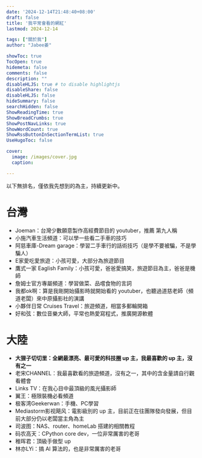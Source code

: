 ```yaml
---
date: '2024-12-14T21:48:40+08:00'
draft: false
title: '我平常會看的網紅'
lastmod: 2024-12-14

tags: ["關於我"]
author: "Jabee姜"

showToc: true
TocOpen: true
hidemeta: false
comments: false
description: ""
disableHLJS: true # to disable highlightjs
disableShare: false
disableHLJS: false
hideSummary: false
searchHidden: false
ShowReadingTime: true
ShowBreadCrumbs: true
ShowPostNavLinks: true
ShowWordCount: true
ShowRssButtonInSectionTermList: true
UseHugoToc: false

cover:
  image: /images/cover.jpg
  caption: 

---
```


以下無排名，僅依我先想到的為主，持續更新中。

# 台灣

- Joeman：台灣少數願意製作高經費節目的 youtuber，推薦 第九人稱
- 小施汽車生活頻道：可以學一些看二手車的技巧
- 阿慈車庫-Dream garage：學習二手車行的話術技巧（是學不要被騙，不是學騙人）
- E家愛吃愛旅遊：小孩可愛，大部分為旅遊節目
- 鷹式一家 Eaglish Family：小孩可愛，爸爸愛搞笑，旅遊節目為主，爸爸是機師
- 詹姆士官方專屬頻道：學習做菜、品嚐食物的言詞
- 我都ok啊：算是我剛開始攝影時就開始看的 youtuber，也聽過道慈老師（頻道老闆）來中原攝影社的演講
- 小夥伴日常 Cruises Travel：旅遊頻道，相當多郵輪開箱
- 好和弦：數位音樂大師，平常也熱愛寫程式，推廣開源軟體

# 大陸

- **大狸子切切里：全網最漂亮、最可愛的科技圈 up 主，我最喜歡的 up 主，沒有之一**
- 老宋CHANNEL：我最喜歡看的旅遊頻道，沒有之一，其中的含金量請自行觀看體會
- Links TV：在我心目中最頂級的風光攝影師
- 翼王：極限裝機必看頻道
- 极客湾Geekerwan：手機、PC學習
- Mediastorm影视飓风：電影級別的 up 主，目前正在往團隊發向發展，但目前大部分仍以老闆當主角為主
- 司波图：NAS、router、homeLab 搭建的相關教程
- 码农高天：CPython core dev，一位非常厲害的老哥
- 稚晖君：頂級手做型 up
- 林亦LYi：搞 AI 算法的，也是非常厲害的老哥
